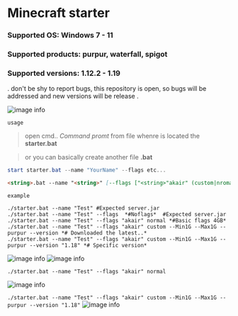 # Minecraft starter
### Supported OS: **Windows 7 - 11**
### Supported products: **purpur, waterfall, spigot**
### Supported versions: **1.12.2 - 1.19**

.
don't be shy to report bugs, this repository is open, so bugs will be addressed and new versions will be release
.

![image info](https://i.ibb.co/rcTSD3x/image.png)

`usage`
> open cmd.. *Command promt* from file whenre is located the **starter.bat**

> or you can basically create another file **.bat**

```powershell
start starter.bat --name "YourName" --flags etc...
```

```md
<string>.bat --name "<string>" [--flags ["<string>"akair" (custom|nromal)] --Min<integer><string>(M|G) --Max<integer><string>(M|G) [(--purpur|--waterfall|--spigot)] [--version [(<version>)]]
```
`example`
```
./starter.bat --name "Test" #Expected server.jar
./starter.bat --name "Test" --flags  *#Noflags*  #Expected server.jar
./starter.bat --name "Test" --flags "akair" normal *#Basic flags 4GB*  
./starter.bat --name "Test" --flags "akair" custom --Min1G --Max1G --purpur --version *# Downloaded the latest..*
./starter.bat --name "Test" --flags "akair" custom --Min1G --Max1G --purpur --version "1.18" *# Specific version*
```
![image info](https://i.ibb.co/kgB30Gk/image.png)
![image info](https://i.ibb.co/zNvC9P2/image.png)


`./starter.bat --name "Test" --flags "akair" normal`
>
![image info](https://i.ibb.co/cbpKBBt/image.png)

`./starter.bat --name "Test" --flags "akair" custom --Min1G --Max1G --purpur --version "1.18"`
![image info](https://i.ibb.co/h9ffBBf/image.png)
